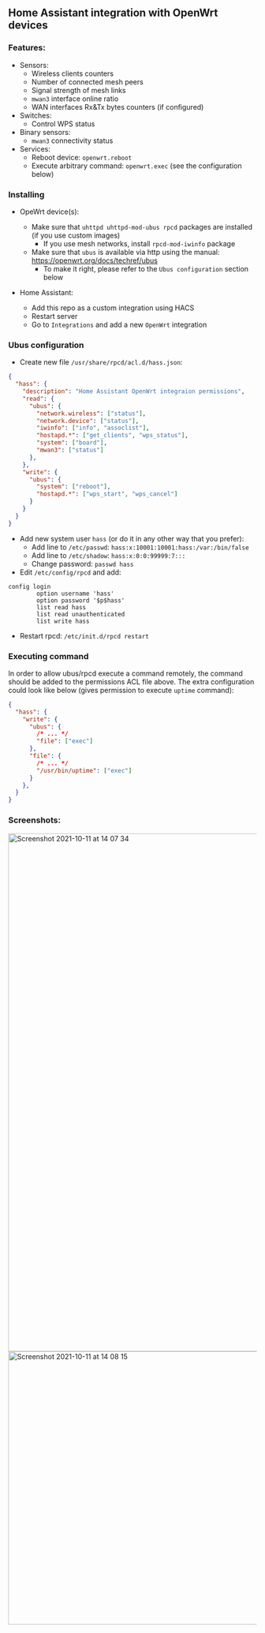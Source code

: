 ## Home Assistant integration with OpenWrt devices

### Features:
* Sensors:
  * Wireless clients counters
  * Number of connected mesh peers
  * Signal strength of mesh links
  * `mwan3` interface online ratio
  * WAN interfaces Rx&Tx bytes counters (if configured)
* Switches:
  * Control WPS status
* Binary sensors:
  * `mwan3` connectivity status
* Services:
  * Reboot device: `openwrt.reboot`
  * Execute arbitrary command: `openwrt.exec` (see the configuration below) 

### Installing
* OpeWrt device(s):
  * Make sure that `uhttpd uhttpd-mod-ubus rpcd` packages are installed (if you use custom images)
    * If you use mesh networks, install `rpcd-mod-iwinfo` package
  * Make sure that `ubus` is available via http using the manual: https://openwrt.org/docs/techref/ubus
    * To make it right, please refer to the `Ubus configuration` section below

* Home Assistant:
  * Add this repo as a custom integration using HACS
  * Restart server
  * Go to `Integrations` and add a new `OpenWrt` integration

### Ubus configuration
* Create new file `/usr/share/rpcd/acl.d/hass.json`:
```json
{
  "hass": {
    "description": "Home Assistant OpenWrt integraion permissions",
    "read": {
      "ubus": {
        "network.wireless": ["status"],
        "network.device": ["status"],
        "iwinfo": ["info", "assoclist"],
        "hostapd.*": ["get_clients", "wps_status"],
        "system": ["board"],
        "mwan3": ["status"]
      },
    },
    "write": {
      "ubus": {
        "system": ["reboot"],
        "hostapd.*": ["wps_start", "wps_cancel"]
      }
    }
  }
}

```
* Add new system user `hass` (or do it in any other way that you prefer):
  * Add line to `/etc/passwd`: `hass:x:10001:10001:hass:/var:/bin/false`
  * Add line to `/etc/shadow`: `hass:x:0:0:99999:7:::`
  * Change password: `passwd hass`
* Edit `/etc/config/rpcd` and add:
```
config login
        option username 'hass'
        option password '$p$hass'
        list read hass
        list read unauthenticated
        list write hass
```
* Restart rpcd: `/etc/init.d/rpcd restart`

### Executing command

In order to allow ubus/rpcd execute a command remotely, the command should be added to the permissions ACL file above. The extra configuration could look like below (gives permission to execute `uptime` command):
```json
{
  "hass": {
    "write": {
      "ubus": {
        /* ... */
        "file": ["exec"]
      },
      "file": {
        /* ... */
        "/usr/bin/uptime": ["exec"]
      }
    },
  }
}
```

### Screenshots:

<img width="1050" alt="Screenshot 2021-10-11 at 14 07 34" src="https://user-images.githubusercontent.com/159124/136787603-04d3f48f-5726-45ab-94f1-c3c3b8b39c53.png">

<img width="554" alt="Screenshot 2021-10-11 at 14 08 15" src="https://user-images.githubusercontent.com/159124/136787627-01e527a7-cf7f-4527-8330-8aa68f22d13e.png">
